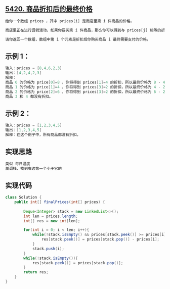 ## **[5420. 商品折扣后的最终价格](https://leetcode-cn.com/problems/final-prices-with-a-special-discount-in-a-shop/)**

```java
给你一个数组 prices ，其中 prices[i] 是商店里第 i 件商品的价格。

商店里正在进行促销活动，如果你要买第 i 件商品，那么你可以得到与 prices[j] 相等的折扣，其中 j 是满足 j > i 且 prices[j] <= prices[i] 的 最小下标 ，如果没有满足条件的 j ，你将没有任何折扣。

请你返回一个数组，数组中第 i 个元素是折扣后你购买商品 i 最终需要支付的价格。
```



## **示例 1：**

```java
输入：prices = [8,4,6,2,3]
输出：[4,2,4,2,3]
解释：
商品 0 的价格为 price[0]=8 ，你将得到 prices[1]=4 的折扣，所以最终价格为 8 - 4 = 4 。
商品 1 的价格为 price[1]=4 ，你将得到 prices[3]=2 的折扣，所以最终价格为 4 - 2 = 2 。
商品 2 的价格为 price[2]=6 ，你将得到 prices[3]=2 的折扣，所以最终价格为 6 - 2 = 4 。
商品 3 和 4 都没有折扣。
```



## **示例 2：**

```java
输入：prices = [1,2,3,4,5]
输出：[1,2,3,4,5]
解释：在这个例子中，所有商品都没有折扣。
```



## **实现思路**

```java
类似 每日温度
单调栈，找到右边第一个小于它的
```



## **实现代码**

```java
class Solution {
    public int[] finalPrices(int[] prices) {
  
        Deque<Integer> stack = new LinkedList<>();
        int len = prices.length;
        int[] res = new int[len];

        for(int i = 0; i < len; i++){
            while(!stack.isEmpty() && prices[stack.peek()] >= prices[i]){
                res[stack.peek()] = prices[stack.pop()] - prices[i];
            }
            stack.push(i);
        }
        while(!stack.isEmpty()){
            res[stack.peek()] = prices[stack.pop()];
        }
        return res;
    }
}
```

